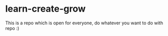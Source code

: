 # learn-create-grow
This is a repo which is open for everyone, do whatever you want to do with repo :)
